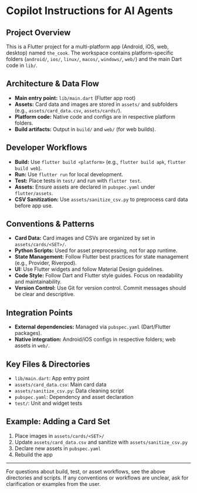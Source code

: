 # Copilot Instructions for AI Agents

## Project Overview
This is a Flutter project for a multi-platform app (Android, iOS, web, desktop) named `the_cook`. The workspace contains platform-specific folders (`android/`, `ios/`, `linux/`, `macos/`, `windows/`, `web/`) and the main Dart code in `lib/`.

## Architecture & Data Flow
- **Main entry point:** `lib/main.dart` (Flutter app root)
- **Assets:** Card data and images are stored in `assets/` and subfolders (e.g., `assets/card_data.csv`, `assets/cards/`).
- **Platform code:** Native code and configs are in respective platform folders.
- **Build artifacts:** Output in `build/` and `web/` (for web builds).

## Developer Workflows
- **Build:** Use `flutter build <platform>` (e.g., `flutter build apk`, `flutter build web`).
- **Run:** Use `flutter run` for local development.
- **Test:** Place tests in `test/` and run with `flutter test`.
- **Assets:** Ensure assets are declared in `pubspec.yaml` under `flutter/assets`.
- **CSV Sanitization:** Use `assets/sanitize_csv.py` to preprocess card data before app use.

## Conventions & Patterns
- **Card Data:** Card images and CSVs are organized by set in `assets/cards/<SET>/`.
- **Python Scripts:** Used for asset preprocessing, not for app runtime.
- **State Management:** Follow Flutter best practices for state management (e.g., Provider, Riverpod).
- **UI:** Use Flutter widgets and follow Material Design guidelines.
- **Code Style:** Follow Dart and Flutter style guides. Focus on readability and maintainability.
- **Version Control:** Use Git for version control. Commit messages should be clear and descriptive.

## Integration Points
- **External dependencies:** Managed via `pubspec.yaml` (Dart/Flutter packages).
- **Native integration:** Android/iOS configs in respective folders; web assets in `web/`.

## Key Files & Directories
- `lib/main.dart`: App entry point
- `assets/card_data.csv`: Main card data
- `assets/sanitize_csv.py`: Data cleaning script
- `pubspec.yaml`: Dependency and asset declaration
- `test/`: Unit and widget tests

## Example: Adding a Card Set
1. Place images in `assets/cards/<SET>/`
2. Update `assets/card_data.csv` and sanitize with `assets/sanitize_csv.py`
3. Declare new assets in `pubspec.yaml`
4. Rebuild the app

---
For questions about build, test, or asset workflows, see the above directories and scripts. If any conventions or workflows are unclear, ask for clarification or examples from the user.
